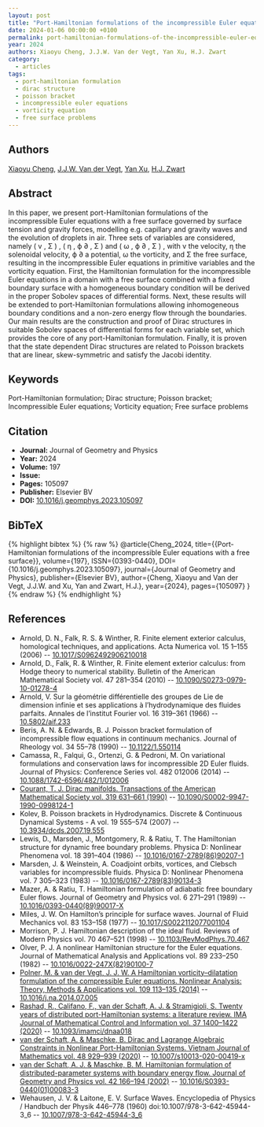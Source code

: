 ```yaml
---
layout: post
title: "Port-Hamiltonian formulations of the incompressible Euler equations with a free surface"
date: 2024-01-06 00:00:00 +0100
permalink: port-hamiltonian-formulations-of-the-incompressible-euler-equations-with-a-free-surface
year: 2024
authors: Xiaoyu Cheng, J.J.W. Van der Vegt, Yan Xu, H.J. Zwart
category:
  - articles
tags:
  - port-hamiltonian formulation
  - dirac structure
  - poisson bracket
  - incompressible euler equations
  - vorticity equation
  - free surface problems
---
```

 
## Authors
[Xiaoyu Cheng](authors/xiaoyu_cheng), [J.J.W. Van der Vegt](authors/jaap_j_w_van_der_vegt), [Yan Xu](authors/yan_xu), [H.J. Zwart](authors/hans_zwart)
 
## Abstract
In this paper, we present port-Hamiltonian formulations of the incompressible Euler equations with a free surface governed by surface tension and gravity forces, modelling e.g. capillary and gravity waves and the evolution of droplets in air. Three sets of variables are considered, namely ( v , Σ ) , ( η , ϕ ∂ , Σ ) and ( ω , ϕ ∂ , Σ ) , with v the velocity, η the solenoidal velocity, ϕ ∂ a potential, ω the vorticity, and Σ the free surface, resulting in the incompressible Euler equations in primitive variables and the vorticity equation. First, the Hamiltonian formulation for the incompressible Euler equations in a domain with a free surface combined with a fixed boundary surface with a homogeneous boundary condition will be derived in the proper Sobolev spaces of differential forms. Next, these results will be extended to port-Hamiltonian formulations allowing inhomogeneous boundary conditions and a non-zero energy flow through the boundaries. Our main results are the construction and proof of Dirac structures in suitable Sobolev spaces of differential forms for each variable set, which provides the core of any port-Hamiltonian formulation. Finally, it is proven that the state dependent Dirac structures are related to Poisson brackets that are linear, skew-symmetric and satisfy the Jacobi identity.
 
## Keywords
Port-Hamiltonian formulation; Dirac structure; Poisson bracket; Incompressible Euler equations; Vorticity equation; Free surface problems
 
## Citation
- **Journal:** Journal of Geometry and Physics
- **Year:** 2024
- **Volume:** 197
- **Issue:** 
- **Pages:** 105097
- **Publisher:** Elsevier BV
- **DOI:** [10.1016/j.geomphys.2023.105097](https://doi.org/10.1016/j.geomphys.2023.105097)
 
## BibTeX
{% highlight bibtex %}
{% raw %}
@article{Cheng_2024,
  title={{Port-Hamiltonian formulations of the incompressible Euler equations with a free surface}},
  volume={197},
  ISSN={0393-0440},
  DOI={10.1016/j.geomphys.2023.105097},
  journal={Journal of Geometry and Physics},
  publisher={Elsevier BV},
  author={Cheng, Xiaoyu and Van der Vegt, J.J.W. and Xu, Yan and Zwart, H.J.},
  year={2024},
  pages={105097}
}
{% endraw %}
{% endhighlight %}
 
## References
- Arnold, D. N., Falk, R. S. & Winther, R. Finite element exterior calculus, homological techniques, and applications. Acta Numerica vol. 15 1–155 (2006) -- [10.1017/S0962492906210018](https://doi.org/10.1017/S0962492906210018)
- Arnold, D., Falk, R. & Winther, R. Finite element exterior calculus: from Hodge theory to numerical stability. Bulletin of the American Mathematical Society vol. 47 281–354 (2010) -- [10.1090/S0273-0979-10-01278-4](https://doi.org/10.1090/S0273-0979-10-01278-4)
- Arnold, V. Sur la géométrie différentielle des groupes de Lie de dimension infinie et ses applications à l’hydrodynamique des fluides parfaits. Annales de l’institut Fourier vol. 16 319–361 (1966) -- [10.5802/aif.233](https://doi.org/10.5802/aif.233)
- Beris, A. N. & Edwards, B. J. Poisson bracket formulation of incompressible flow equations in continuum mechanics. Journal of Rheology vol. 34 55–78 (1990) -- [10.1122/1.550114](https://doi.org/10.1122/1.550114)
- Camassa, R., Falqui, G., Ortenzi, G. & Pedroni, M. On variational formulations and conservation laws for incompressible 2D Euler fluids. Journal of Physics: Conference Series vol. 482 012006 (2014) -- [10.1088/1742-6596/482/1/012006](https://doi.org/10.1088/1742-6596/482/1/012006)
- [Courant, T. J. Dirac manifolds. Transactions of the American Mathematical Society vol. 319 631–661 (1990)](dirac-manifolds) -- [10.1090/S0002-9947-1990-0998124-1](https://doi.org/10.1090/S0002-9947-1990-0998124-1)
- Kolev, B. Poisson brackets in Hydrodynamics. Discrete &amp; Continuous Dynamical Systems - A vol. 19 555–574 (2007) -- [10.3934/dcds.2007.19.555](https://doi.org/10.3934/dcds.2007.19.555)
- Lewis, D., Marsden, J., Montgomery, R. & Ratiu, T. The Hamiltonian structure for dynamic free boundary problems. Physica D: Nonlinear Phenomena vol. 18 391–404 (1986) -- [10.1016/0167-2789(86)90207-1](https://doi.org/10.1016/0167-2789(86)90207-1)
- Marsden, J. & Weinstein, A. Coadjoint orbits, vortices, and Clebsch variables for incompressible fluids. Physica D: Nonlinear Phenomena vol. 7 305–323 (1983) -- [10.1016/0167-2789(83)90134-3](https://doi.org/10.1016/0167-2789(83)90134-3)
- Mazer, A. & Ratiu, T. Hamiltonian formulation of adiabatic free boundary Euler flows. Journal of Geometry and Physics vol. 6 271–291 (1989) -- [10.1016/0393-0440(89)90017-X](https://doi.org/10.1016/0393-0440(89)90017-X)
- Miles, J. W. On Hamilton’s principle for surface waves. Journal of Fluid Mechanics vol. 83 153–158 (1977) -- [10.1017/S0022112077001104](https://doi.org/10.1017/S0022112077001104)
- Morrison, P. J. Hamiltonian description of the ideal fluid. Reviews of Modern Physics vol. 70 467–521 (1998) -- [10.1103/RevModPhys.70.467](https://doi.org/10.1103/RevModPhys.70.467)
- Olver, P. J. A nonlinear Hamiltonian structure for the Euler equations. Journal of Mathematical Analysis and Applications vol. 89 233–250 (1982) -- [10.1016/0022-247X(82)90100-7](https://doi.org/10.1016/0022-247X(82)90100-7)
- [Polner, M. & van der Vegt, J. J. W. A Hamiltonian vorticity–dilatation formulation of the compressible Euler equations. Nonlinear Analysis: Theory, Methods &amp; Applications vol. 109 113–135 (2014)](a-hamiltonian-vorticity-dilatation-formulation-of-the-compressible-euler-equations) -- [10.1016/j.na.2014.07.005](https://doi.org/10.1016/j.na.2014.07.005)
- [Rashad, R., Califano, F., van der Schaft, A. J. & Stramigioli, S. Twenty years of distributed port-Hamiltonian systems: a literature review. IMA Journal of Mathematical Control and Information vol. 37 1400–1422 (2020)](twenty-years-of-distributed-port-hamiltonian-systems-a-literature-review) -- [10.1093/imamci/dnaa018](https://doi.org/10.1093/imamci/dnaa018)
- [van der Schaft, A. & Maschke, B. Dirac and Lagrange Algebraic Constraints in Nonlinear Port-Hamiltonian Systems. Vietnam Journal of Mathematics vol. 48 929–939 (2020)](dirac-and-lagrange-algebraic-constraints-in-nonlinear-port-hamiltonian-systems) -- [10.1007/s10013-020-00419-x](https://doi.org/10.1007/s10013-020-00419-x)
- [van der Schaft, A. J. & Maschke, B. M. Hamiltonian formulation of distributed-parameter systems with boundary energy flow. Journal of Geometry and Physics vol. 42 166–194 (2002)](hamiltonian-formulation-of-distributed-parameter-systems-with-boundary-energy-flow) -- [10.1016/S0393-0440(01)00083-3](https://doi.org/10.1016/S0393-0440(01)00083-3)
- Wehausen, J. V. & Laitone, E. V. Surface Waves. Encyclopedia of Physics / Handbuch der Physik 446–778 (1960) doi:10.1007/978-3-642-45944-3_6 -- [10.1007/978-3-642-45944-3_6](https://doi.org/10.1007/978-3-642-45944-3_6)

